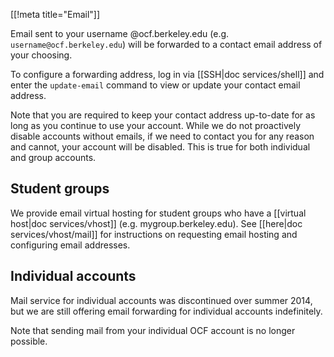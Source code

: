 [[!meta title="Email"]]

Email sent to your username @ocf.berkeley.edu (e.g.
`username@ocf.berkeley.edu`) will be forwarded to a contact email address of
your choosing.

To configure a forwarding address, log in via [[SSH|doc services/shell]] and
enter the `update-email` command to view or update your contact email address.

Note that you are required to keep your contact address up-to-date for as long
as you continue to use your account. While we do not proactively disable
accounts without emails, if we need to contact you for any reason and cannot,
your account will be disabled. This is true for both individual and group
accounts.

## Student groups

We provide email virtual hosting for student groups who have a [[virtual
host|doc services/vhost]] (e.g. mygroup.berkeley.edu). See [[here|doc
services/vhost/mail]] for instructions on requesting email hosting and
configuring email addresses.

## Individual accounts

Mail service for individual accounts was discontinued over summer 2014, but we
are still offering email forwarding for individual accounts indefinitely.

Note that sending mail from your individual OCF account is no longer possible.
